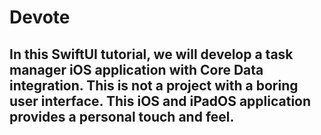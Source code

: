 # Devote 
## In this SwiftUI tutorial, we will develop a task manager iOS application with Core Data integration. This is not a project with a boring user interface. This iOS and iPadOS application provides a personal touch and feel.
